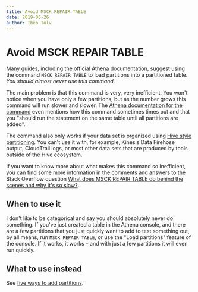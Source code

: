 ```yaml
---
title: Avoid MSCK REPAIR TABLE
date: 2019-06-26
author: Theo Tolv
---
```

# Avoid MSCK REPAIR TABLE

Many guides, including the official Athena documentation, suggest using the command `MSCK REPAIR TABLE` to load partitions into a partitioned table. _You should almost never use this command._

The main problem is that this command is very, very inefficient. You won't notice when you have only a few partitions, but as the number grows this command will run slower and slower. The [Athena documentation for the command](https://docs.aws.amazon.com/athena/latest/ug/msck-repair-table.html) even mentions how this command sometimes times out and that you "should run the statement on the same table until all partitions are added".

The command also only works if your data set is organized using [Hive style partitioning](hive-style-partitioning). You can't use it with, for example, Kinesis Data Firehose output, CloudTrail logs, or most other data sets that are produced by tools outside of the Hive ecosystem.

If you want to know more about what makes this command so inefficient, you can find some more information in the comments and answers to the Stack Overflow question [What does MSCK REPAIR TABLE do behind the scenes and why it's so slow?](https://stackoverflow.com/questions/53667639/what-does-msck-repair-table-do-behind-the-scenes-and-why-its-so-slow).

## When to use it

I don't like to be categorical and say you should absolutely never do something. If you've just created a table in the Athena console, and there are a few partitions that you just quickly want to add to test something out, by all means, run `MSCK REPAIR TABLE`, or use the "Load partitions" feature of the console. If it works, it works – and with just a few partitions it will even run quickly.

## What to use instead

See [five ways to add partitions](five-ways-to-add-partitions).
